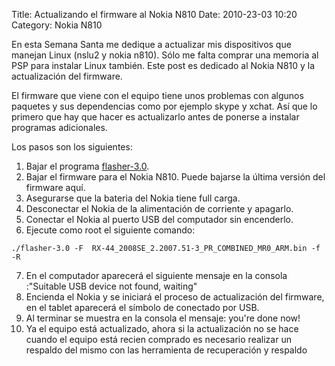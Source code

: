 Title: Actualizando el firmware al Nokia N810
Date: 2010-23-03 10:20
Category: Nokia N810

En esta Semana Santa me dedique a actualizar mis dispositivos 
que manejan Linux (nslu2 y nokia n810). Sólo me falta comprar 
una memoria al PSP para instalar Linux también.
Este post es dedicado al Nokia N810 y la actualización del firmware.

El firmware que viene con el equipo tiene unos problemas con algunos 
paquetes y sus dependencias como por ejemplo skype y xchat. Así que 
lo primero que hay que hacer es actualizarlo antes de ponerse a 
instalar programas adicionales.

Los pasos son los siguientes:

1. Bajar el programa [flasher-3.0](http://tablets-dev.nokia.com/d3.php).
2. Bajar el firmware para el Nokia N810. Puede bajarse la última versión del firmware aquí.
3. Asegurarse que la bateria del Nokia tiene full carga.
4. Desconectar el Nokia de la alimentación de corriente y apagarlo.
5. Conectar el Nokia al puerto USB del computador sin encenderlo.
6. Ejecute como root el siguiente comando:
```
./flasher-3.0 -F  RX-44_2008SE_2.2007.51-3_PR_COMBINED_MR0_ARM.bin -f -R
```
7. En el computador aparecerá el siguiente mensaje en la consola :"Suitable USB device not found, waiting"
8. Encienda el Nokia y se iniciará el proceso de actualización del firmware, en el tablet aparecerá el símbolo de conectado por USB.
9. Al terminar se muestra en la consola el mensaje: you're done now!
10. Ya el equipo está actualizado, ahora si la actualización no se hace cuando el equipo está recien comprado es necesario realizar un respaldo del mismo con las herramienta de recuperación y respaldo
